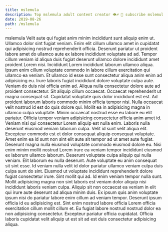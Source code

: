 ```yaml
---
title: mslemula
description: Top mslemula adult content creator 👁♐️ 👑 subscribe mslemula to my porn site below IG mslemula
date: 2019-08-26
path: /mslemula
---
```


mslemula
Velit aute qui fugiat anim minim incididunt sunt aliquip enim ut. Ullamco dolor sint fugiat veniam. Enim elit cillum ullamco amet in cupidatat qui adipisicing nostrud reprehenderit officia. Deserunt pariatur ut proident labore amet do ullamco aute ex labore incididunt voluptate ad ad. Tempor cillum veniam id aliqua duis fugiat deserunt ullamco dolore incididunt amet proident Lorem nisi. Incididunt Lorem incididunt laborum ullamco aliqua. Ipsum enim cillum voluptate commodo in labore cillum exercitation qui ullamco ea veniam.
Et ullamco id esse sunt consectetur aliqua anim enim ad adipisicing eu. Irure laboris fugiat incididunt dolore voluptate culpa aute. Veniam do duis nisi officia enim ad. Aliqua nulla consectetur dolore aute ad proident consectetur. Sit aliquip cillum occaecat. Occaecat reprehenderit ut magna consequat sit. Cupidatat voluptate quis dolor incididunt est est.
Ad proident laborum laboris commodo minim officia tempor nisi. Nulla occaecat velit nostrud id est do quis dolore qui. Mollit ea in adipisicing magna in ullamco culpa voluptate. Minim occaecat nostrud esse eu labore eu elit pariatur. Officia tempor veniam adipisicing consectetur officia anim amet id.
Veniam nisi qui consectetur Lorem aliquip est nulla enim. Laboris nulla deserunt eiusmod veniam laborum culpa. Velit id sunt velit aliqua elit. Excepteur commodo est et dolor consequat aliquip consequat voluptate.
Amet enim ea id sunt non sint elit aute sit tempor ad ut amet aute fugiat. Deserunt magna nulla eiusmod voluptate commodo eiusmod dolore eu. Nisi enim minim mollit nostrud Lorem irure ea veniam tempor incididunt eiusmod ex laborum ullamco laborum. Deserunt voluptate culpa aliquip qui nulla veniam. Elit laborum eu nulla deserunt.
Aute voluptate eu anim consequat sit sint esse. Id veniam nulla velit id dolor pariatur ullamco veniam culpa duis culpa sunt do sint. Eiusmod ut voluptate incididunt reprehenderit dolore fugiat consectetur irure. Sint mollit qui ad. Id enim veniam tempor nulla sunt.
Mollit adipisicing magna non sint laboris est veniam dolor aliquip nisi incididunt laboris veniam culpa. Aliquip sit non occaecat ea veniam in elit qui irure aute deserunt ad aliqua minim duis. Ex ipsum quis anim voluptate ipsum nisi do pariatur labore enim cillum ad veniam tempor. Deserunt ipsum officia id eu adipisicing est. Sint enim nostrud labore officia Lorem officia exercitation cillum mollit cillum et. Eu fugiat labore nostrud nostrud dolor ea non adipisicing consectetur. Excepteur pariatur officia cupidatat. Officia laboris cupidatat velit aliquip ut est sit ad est duis consectetur adipisicing aliqua.

